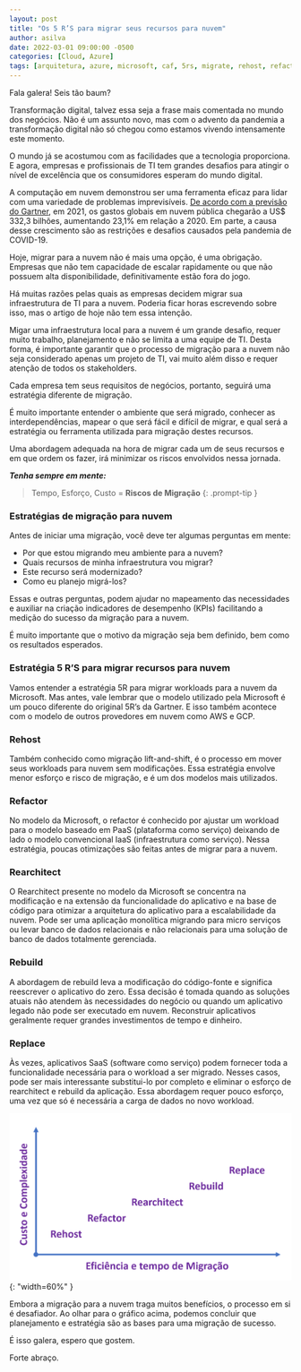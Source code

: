 ```yaml
---
layout: post
title: "Os 5 R’S para migrar seus recursos para nuvem"
author: asilva
date: 2022-03-01 09:00:00 -0500
categories: [Cloud, Azure]
tags: [arquitetura, azure, microsoft, caf, 5rs, migrate, rehost, refactor, rearchitect, rebuild, replace ]
---
```


Fala galera! Seis tão baum?

Transformação digital, talvez essa seja a frase mais comentada no mundo dos negócios. Não é um assunto novo, mas com o advento da pandemia a transformação digital não só chegou como estamos vivendo intensamente este momento.

O mundo já se acostumou com as facilidades que a tecnologia proporciona. E agora, empresas e profissionais de TI tem grandes desafios para atingir o nível de excelência que os consumidores esperam do mundo digital.

A computação em nuvem demonstrou ser uma ferramenta eficaz para lidar com uma variedade de problemas imprevisíveis. <a href="https://www.gartner.com/en/newsroom/press-releases/2021-04-21-gartner-forecasts-worldwide-public-cloud-end-user-spending-to-grow-23-percent-in-2021" target="_blank"> De acordo com a previsão do Gartner</a>, em 2021, os gastos globais em nuvem pública chegarão a US$ 332,3 bilhões, aumentando 23,1% em relação a 2020. Em parte, a causa desse crescimento são as restrições e desafios causados ​​pela pandemia de COVID-19.

Hoje, migrar para a nuvem não é mais uma opção, é uma obrigação. Empresas que não tem capacidade de escalar rapidamente ou que não possuem alta disponibilidade, definitivamente estão fora do jogo.

Há muitas razões pelas quais as empresas decidem migrar sua infraestrutura de TI para a nuvem. Poderia ficar horas escrevendo sobre isso, mas o artigo de hoje não tem essa intenção.

Migar uma infraestrutura local para a nuvem é um grande desafio, requer muito trabalho, planejamento e não se limita a uma equipe de TI. Desta forma, é importante garantir que o processo de migração para a nuvem não seja considerado apenas um projeto de TI, vai muito além disso e requer atenção de todos os stakeholders.

Cada empresa tem seus requisitos de negócios, portanto, seguirá uma estratégia diferente de migração. 

É muito importante entender o ambiente que será migrado, conhecer as interdependências, mapear o que será fácil e difícil de migrar, e qual será a estratégia ou ferramenta utilizada para migração destes recursos.

Uma abordagem adequada na hora de migrar cada um de seus recursos e em que ordem os fazer, irá minimizar os riscos envolvidos nessa jornada.

***Tenha sempre em mente:***

> Tempo, Esforço, Custo = **Riscos de Migração**
{: .prompt-tip }

### **Estratégias de migração para nuvem**

Antes de iniciar uma migração, você deve ter algumas perguntas em mente:

* Por que estou migrando meu ambiente para a nuvem?
* Quais recursos de minha infraestrutura vou migrar?
* Este recurso será modernizado?
* Como eu planejo migrá-los?

Essas e outras perguntas, podem ajudar no mapeamento das necessidades e auxiliar na criação indicadores de desempenho (KPIs) facilitando a medição do sucesso da migração para a nuvem.

É muito importante que o motivo da migração seja bem definido, bem como os resultados esperados.

### **Estratégia 5 R’S para migrar recursos para nuvem**

Vamos entender a estratégia 5R para migrar workloads para a nuvem da Microsoft. Mas antes, vale lembrar que o modelo utilizado pela Microsoft é um pouco diferente do original 5R’s da Gartner. E isso também acontece com o modelo de outros provedores em nuvem como AWS e GCP.

### **Rehost**

Também conhecido como migração lift-and-shift, é o processo em mover seus workloads para nuvem sem modificações. Essa estratégia envolve menor esforço e risco de migração, e é um dos modelos mais utilizados.

### **Refactor**

No modelo da Microsoft, o refactor é conhecido por ajustar um workload para o modelo baseado em PaaS (plataforma como serviço) deixando de lado o modelo convencional IaaS (infraestrutura como serviço). Nessa estratégia, poucas otimizações são feitas antes de migrar para a nuvem.

### **Rearchitect**

O Rearchitect presente no modelo da Microsoft se concentra na modificação e na extensão da funcionalidade do aplicativo e na base de código para otimizar a arquitetura do aplicativo para a escalabilidade da nuvem. Pode ser uma aplicação monolítica migrando para micro serviços ou levar banco de dados relacionais e não relacionais para uma solução de banco de dados totalmente gerenciada.

### **Rebuild**

A abordagem de rebuild leva a modificação do código-fonte e significa reescrever o aplicativo do zero. Essa decisão é tomada quando as soluções atuais não atendem às necessidades do negócio ou quando um aplicativo legado não pode ser executado em nuvem. Reconstruir aplicativos geralmente requer grandes investimentos de tempo e dinheiro.

### **Replace**

Às vezes, aplicativos SaaS (software como serviço) podem fornecer toda a funcionalidade necessária para o workload a ser migrado. Nesses casos, pode ser mais interessante substitui-lo por completo e eliminar o esforço de rearchitect e rebuild da aplicação. Essa abordagem requer pouco esforço, uma vez que só é necessária a carga de dados no novo workload.

![](/assets/img/18/5r1.png){: "width=60%" }

Embora a migração para a nuvem traga muitos benefícios, o processo em si é desafiador. Ao olhar para o gráfico acima, podemos concluir que planejamento e estratégia são as bases para uma migração de sucesso.

É isso galera, espero que gostem.

Forte abraço.